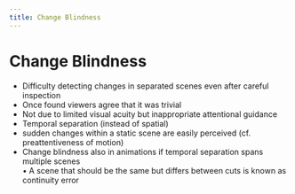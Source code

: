 ```yaml
---
title: Change Blindness
---
```


# Change Blindness
- Difficulty detecting changes in separated scenes even after careful inspection  
- Once found viewers agree that it was trivial 
- Not due to limited visual acuity but inappropriate attentional guidance  
- Temporal separation (instead of spatial)  
- sudden changes within a static scene are easily perceived (cf. preattentiveness of motion)
- Change blindness also in animations if temporal separation spans multiple scenes  
• A scene that should be the same but differs between cuts is known as continuity error










